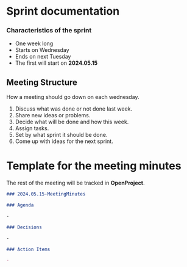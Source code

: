 # Sprint documentation

### Characteristics of the sprint

- One week long
- Starts on Wednesday
- Ends on next Tuesday
- The first will start on **2024.05.15**

## Meeting Structure
How a meeting should go down on each wednesday.

1. Discuss what was done or not done last week.
2. Share new ideas or problems.
3. Decide what will be done and how this week.
4. Assign tasks.
5. Set by what sprint it should be done.
6. Come up with ideas for the next sprint.

# Template for the meeting minutes

The rest of the meeting will be tracked in **OpenProject**.

```markdown
### 2024.05.15-MeetingMinutes

### Agenda

-

### Decisions

-

### Action Items

- 
```